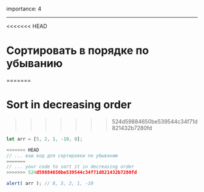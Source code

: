 importance: 4

---

<<<<<<< HEAD
# Сортировать в порядке по убыванию
=======
# Sort in decreasing order
>>>>>>> 524d59884650be539544c34f71d821432b7280fd

```js
let arr = [5, 2, 1, -10, 8];

<<<<<<< HEAD
// ... ваш код для сортировки по убыванию
=======
// ... your code to sort it in decreasing order
>>>>>>> 524d59884650be539544c34f71d821432b7280fd

alert( arr ); // 8, 5, 2, 1, -10
```


